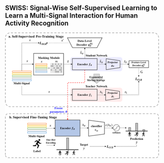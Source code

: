 ## SWISS: Signal-Wise Self-Supervised Learning to Learn a Multi-Signal Interaction for Human Activity Recognition

![SWISS](./SWISS_framework.png)
